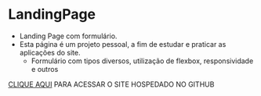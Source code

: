 # LandingPage
- Landing Page com formulário.
- Esta página é um projeto pessoal, a fim de estudar e praticar as aplicações do site.
  - Formulário com tipos diversos, utilização de flexbox, responsividade e outros

[CLIQUE AQUI](https://luclopesr.github.io/LandingPage) PARA ACESSAR O SITE HOSPEDADO NO GITHUB
